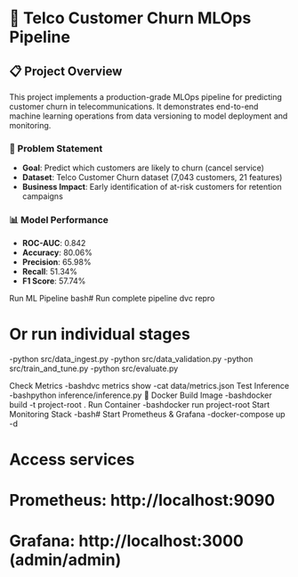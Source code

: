 # 🚀 Telco Customer Churn MLOps Pipeline

## 📋 Project Overview

This project implements a production-grade MLOps pipeline for predicting customer churn in telecommunications. It demonstrates end-to-end machine learning operations from data versioning to model deployment and monitoring.

### 🎯 Problem Statement
- **Goal**: Predict which customers are likely to churn (cancel service)
- **Dataset**: Telco Customer Churn dataset (7,043 customers, 21 features)
- **Business Impact**: Early identification of at-risk customers for retention campaigns

### 📊 Model Performance
- **ROC-AUC**: 0.842
- **Accuracy**: 80.06%
- **Precision**: 65.98%
- **Recall**: 51.34%
- **F1 Score**: 57.74%

Run ML Pipeline
bash# Run complete pipeline
dvc repro

# Or run individual stages
-python src/data_ingest.py
-python src/data_validation.py
-python src/train_and_tune.py
-python src/evaluate.py

Check Metrics
-bashdvc metrics show
-cat data/metrics.json
Test Inference
-bashpython inference/inference.py
🐳 Docker
Build Image
-bashdocker build -t project-root .
Run Container
-bashdocker run project-root
Start Monitoring Stack
-bash# Start Prometheus & Grafana
-docker-compose up -d

# Access services
# Prometheus: http://localhost:9090
# Grafana: http://localhost:3000 (admin/admin)
